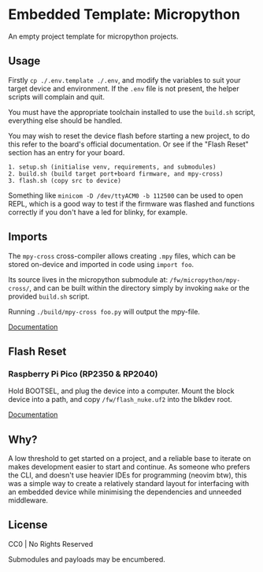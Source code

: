 # Embedded Template: Micropython

An empty project template for micropython projects.

## Usage

Firstly `cp ./.env.template ./.env`, and modify the variables to suit your target device and environment.
If the `.env` file is not present, the helper scripts will complain and quit.

You must have the appropriate toolchain installed to use the `build.sh` script, everything else should be handled.

You may wish to reset the device flash before starting a new project, to do this refer to the board's official documentation.
Or see if the "Flash Reset" section has an entry for your board.

```
1. setup.sh (initialise venv, requirements, and submodules)
2. build.sh (build target port+board firmware, and mpy-cross)
3. flash.sh (copy src to device)
```

Something like `minicom -D /dev/ttyACM0 -b 112500` can be used to open REPL, which is a good way to
test if the firmware was flashed and functions correctly if you don't have a led for blinky, for example.

## Imports

The `mpy-cross` cross-compiler allows creating `.mpy` files, which can be stored on-device and imported in code using `import foo`.

Its source lives in the micropython submodule at: `/fw/micropython/mpy-cross/`, and can be built within the directory simply by invoking `make` or the provided `build.sh` script. 

Running `./build/mpy-cross foo.py` will output the mpy-file.

[Documentation](https://github.com/micropython/micropython/tree/master/mpy-cross)

## Flash Reset

### Raspberry Pi Pico (RP2350 & RP2040)

Hold BOOTSEL, and plug the device into a computer. Mount the block device into a path, and
copy `/fw/flash_nuke.uf2` into the blkdev root.

[Documentation](https://www.raspberrypi.com/documentation/microcontrollers/pico-series.html#resetting-flash-memory)

## Why?

A low threshold to get started on a project, and a reliable base to iterate on makes development easier to start and continue.
As someone who prefers the CLI, and doesn't use heavier IDEs for programming (neovim btw), this was a simple way to create a relatively standard
layout for interfacing with an embedded device while minimising the dependencies and unneeded middleware.

## License

CC0 | No Rights Reserved

Submodules and payloads may be encumbered.
